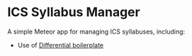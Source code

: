 # ICS Syllabus Manager

A simple Meteor app for managing ICS syllabuses, including:

* Use of [Differential boilerplate](boilerplate.md)


